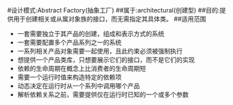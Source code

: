 #设计模式:Abstract Factory(抽象工厂)
##属于:architectural(创建型)
##目的:提供用于创建相关或从属对象族的接口，而无需指定其具体类。
##适用范围
- 一套需要独立于其产品的创建，组成和表示方式的系统
- 一套需要配置多个产品系列之一的系统
- 一系列相关产品对象需要一起使用，且此约束必须被强制执行
- 想提供一个产品类库，只想要展示它们的接口，而不是它们的实现
- 依赖的生命周期在概念上比消费者的生命周期短
- 需要一个运行时值来构造特定的依赖项
- 动态决定在运行时从一个系列中调用哪个产品
- 解析依赖关系之前，需要提供仅在运行时已知的一个或多个参数